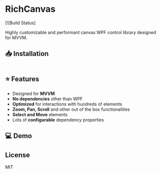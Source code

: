 # RichCanvas

[![Build Status]

Highly customizable and performant canvas WPF control library designed for MVVM.

## 📥 Installation

```sh
```

## ⭐ Features

- Designed for **MVVM**
- **No dependencies** other than WPF
- **Optimized** for interactions with hundreds of elements
- **Zoom, Pan, Scroll** and other out of the box functionalities
- **Select and Move** elements
- Lots of **configurable** dependency properties

## 💻 Demo


## License

MIT
